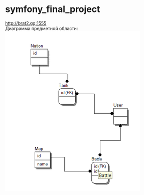 # symfony_final_project
http://brat2.gq:1555 <br>
Диаграмма предметной области: <br>
<img src="tanks.png"></img>
